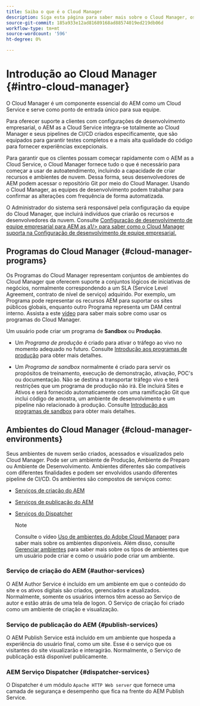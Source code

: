 ```yaml
---
title: Saiba o que é o Cloud Manager
description: Siga esta página para saber mais sobre o Cloud Manager, os programas do Cloud Manager e os ambientes.
source-git-commit: 185a933e12ad81689168ad88574019ed219db06d
workflow-type: tm+mt
source-wordcount: '596'
ht-degree: 0%

---
```



# Introdução ao Cloud Manager {#intro-cloud-manager}

O Cloud Manager é um componente essencial do AEM como um Cloud Service e serve como ponto de entrada único para sua equipe.

Para oferecer suporte a clientes com configurações de desenvolvimento empresarial, o AEM as a Cloud Service integra-se totalmente ao Cloud Manager e seus pipelines de CI/CD criados especificamente, que são equipados para garantir testes completos e a mais alta qualidade do código para fornecer experiências excepcionais.

Para garantir que os clientes possam começar rapidamente com o AEM as a Cloud Service, o Cloud Manager fornece tudo o que é necessário para começar a usar de autoatendimento, incluindo a capacidade de criar recursos e ambientes de nuvem. Dessa forma, seus desenvolvedores de AEM podem acessar o repositório Git por meio do Cloud Manager. Usando o Cloud Manager, as equipes de desenvolvimento podem trabalhar para confirmar as alterações com frequência de forma automatizada.

O Administrador do sistema será responsável pela configuração da equipe do Cloud Manager, que incluirá indivíduos que criarão os recursos e desenvolvedores da nuvem. Consulte [Configuração de desenvolvimento de equipe empresarial para AEM as a1/> para saber como o Cloud Manager suporta na Configuração de desenvolvimento de equipe empresarial.](/help/implementing/cloud-manager/enterprise-team-dev-setup.md)

## Programas do Cloud Manager {#cloud-manager-programs}

Os Programas do Cloud Manager representam conjuntos de ambientes do Cloud Manager que oferecem suporte a conjuntos lógicos de iniciativas de negócios, normalmente correspondendo a um SLA (Service Level Agreement, contrato de nível de serviço) adquirido. Por exemplo, um Programa pode representar os recursos AEM para suportar os sites públicos globais, enquanto outro Programa representa um DAM central interno. Assista a este [vídeo](https://experienceleague.adobe.com/docs/experience-manager-learn/cloud-service/cloud-manager/programs.html?lang=en) para saber mais sobre como usar os programas do Cloud Manager.

Um usuário pode criar um programa de **Sandbox** ou **Produção**.

* Um *Programa de produção* é criado para ativar o tráfego ao vivo no momento adequado no futuro.
Consulte [Introdução aos programas de produção](/help/onboarding/getting-access-to-aem-in-cloud/introduction-production-programs.md) para obter mais detalhes.

* Um *Programa de sandbox* normalmente é criado para servir os propósitos de treinamento, execução de demonstração, ativação, POC&#39;s ou documentação. Não se destina a transportar tráfego vivo e terá restrições que um programa de produção não irá. Ele incluirá Sites e Ativos e será fornecido automaticamente com uma ramificação Git que inclui código de amostra, um ambiente de desenvolvimento e um pipeline não relacionado à produção.
Consulte [Introdução aos programas de sandbox](/help/onboarding/getting-access-to-aem-in-cloud/introduction-sandbox-programs.md) para obter mais detalhes.

## Ambientes do Cloud Manager {#cloud-manager-environments}

Seus ambientes de nuvem serão criados, acessados e visualizados pelo Cloud Manager. Pode ser um ambiente de Produção, Ambiente de Preparo ou Ambiente de Desenvolvimento. Ambientes diferentes são compatíveis com diferentes finalidades e podem ser envolvidos usando diferentes pipeline de CI/CD. Os ambientes são compostos de serviços como:

* [Serviços de criação do AEM](#author-services)
* [Serviços de publicação do AEM](#publish-services)
* [Serviços do Dispatcher](#dispatcher-services)

   >[!NOTE]
   > Consulte o vídeo [Uso de ambientes do Adobe Cloud Manager](https://experienceleague.adobe.com/docs/experience-manager-learn/cloud-service/cloud-manager/environments.html?lang=en#cloud-manager) para saber mais sobre os ambientes disponíveis. Além disso, consulte [Gerenciar ambientes](https://experienceleague.adobe.com/docs/experience-manager-cloud-service/implementing/using-cloud-manager/manage-environments.html?lang=en) para saber mais sobre os tipos de ambientes que um usuário pode criar e como o usuário pode criar um ambiente.

### Serviço de criação do AEM {#author-services}

O AEM Author Service é incluído em um ambiente em que o conteúdo do site e os ativos digitais são criados, gerenciados e atualizados. Normalmente, somente os usuários internos têm acesso ao Serviço de autor e estão atrás de uma tela de logon. O Serviço de criação foi criado como um ambiente de criação e visualização.

### Serviço de publicação do AEM {#publish-services}

O AEM Publish Service está incluído em um ambiente que hospeda a experiência do usuário final, como um site. Esse é o serviço que os visitantes do site visualizarão e interagirão. Normalmente, o Serviço de publicação está disponível publicamente.

### AEM Serviço Dispatcher {#dispatcher-services}

O Dispatcher é um módulo `Apache HTTP Web server` que fornece uma camada de segurança e desempenho que fica na frente do AEM Publish Service.